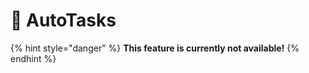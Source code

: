 # 🚀 AutoTasks

{% hint style="danger" %}
**This feature is currently not available!**
{% endhint %}
